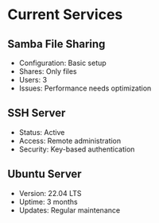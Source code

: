# Current Services

## Samba File Sharing
- Configuration: Basic setup
- Shares: Only files
- Users: 3
- Issues: Performance needs optimization

## SSH Server
- Status: Active
- Access: Remote administration
- Security: Key-based authentication

## Ubuntu Server
- Version: 22.04 LTS
- Uptime: 3 months
- Updates: Regular maintenance
